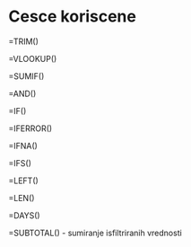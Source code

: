 # Cesce koriscene

=TRIM\(\)

=VLOOKUP\(\)

=SUMIF\(\)

=AND\(\)

=IF\(\)

=IFERROR\(\)

=IFNA\(\)

=IFS\(\)

=LEFT\(\)

=LEN\(\)

=DAYS\(\)

=SUBTOTAL\(\) - sumiranje isfiltriranih vrednosti





